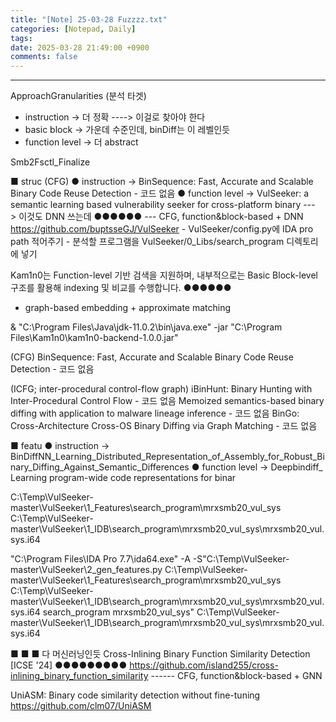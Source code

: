 ```yaml
---
title: "[Note] 25-03-28 Fuzzzz.txt"
categories: [Notepad, Daily]
tags: 
date: 2025-03-28 21:49:00 +0900
comments: false
---
```

---



 ApproachGranularities (분석 타겟)
- instruction -> 더 정확 ----> 	이걸로 찾아야 한다
- basic block -> 가운데 수준인데, binDiff는 이 레벨인듯
- function level -> 더 abstract

Smb2Fsctl_Finalize


■ struc
(CFG)
● instruction -> BinSequence: Fast, Accurate and Scalable Binary Code Reuse Detection
	- 코드 없음
● function level -> VulSeeker: a semantic learning based vulnerability seeker for cross-platform binary ---> 이것도 DNN 쓰는데  ●●●●●●
--- CFG, function&block-based + DNN
	https://github.com/buptsseGJ/VulSeeker
	- VulSeeker/config.py에 IDA pro path 적어주기
	- 분석할 프로그램을 VulSeeker/0_Libs/search_program 디렉토리에 넣기

Kam1n0는 Function-level 기반 검색을 지원하며, 내부적으로는 Basic Block-level 구조를 활용해 indexing 및 비교를 수행합니다. ●●●●●●
-  graph-based embedding + approximate matching

& "C:\Program Files\Java\jdk-11.0.2\bin\java.exe" -jar "C:\Program Files\Kam1n0\kam1n0-backend-1.0.0.jar"



(CFG)
BinSequence: Fast, Accurate and Scalable Binary Code Reuse Detection - 코드 없음

(ICFG; inter-procedural control-flow graph)
iBinHunt: Binary Hunting with Inter-Procedural Control Flow - 코드 없음
Memoized semantics-based binary diffing with application to malware lineage inference - 코드 없음
BinGo: Cross-Architecture Cross-OS Binary Diffing via Graph Matching - 코드 없음


■ featu 
● instruction -> BinDiffNN_Learning_Distributed_Representation_of_Assembly_for_Robust_Binary_Diffing_Against_Semantic_Differences
● function level -> Deepbindiff_ Learning program-wide code representations for binar

C:\Temp\VulSeeker-master\VulSeeker\1_Features\search_program\mrxsmb20_vul_sys
C:\Temp\VulSeeker-master\VulSeeker\1_IDB\search_program\mrxsmb20_vul_sys\mrxsmb20_vul.sys.i64

"C:\Program Files\IDA Pro 7.7\ida64.exe" -A -S"C:\Temp\VulSeeker-master\VulSeeker\2_gen_features.py C:\Temp\VulSeeker-master\VulSeeker\1_Features\search_program\mrxsmb20_vul_sys C:\Temp\VulSeeker-master\VulSeeker\1_IDB\search_program\mrxsmb20_vul_sys\mrxsmb20_vul.sys.i64 search_program mrxsmb20_vul_sys" C:\Temp\VulSeeker-master\VulSeeker\1_IDB\search_program\mrxsmb20_vul_sys\mrxsmb20_vul.sys.i64



■ ■ ■ 다 머신러닝인듯
Cross-Inlining Binary Function Similarity Detection [ICSE '24] ●●●●●●●●●
https://github.com/island255/cross-inlining_binary_function_similarity
------ CFG, function&block-based + GNN

UniASM: Binary code similarity detection without fine-tuning
https://github.com/clm07/UniASM



